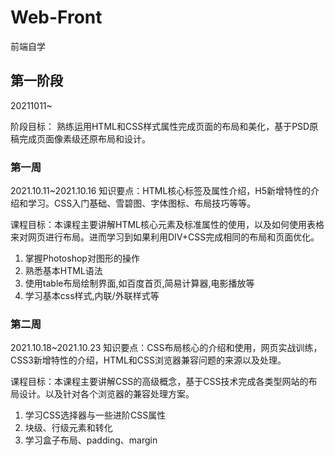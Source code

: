 # Web-Front
前端自学

## 第一阶段
20211011~

阶段目标：
熟练运用HTML和CSS样式属性完成页面的布局和美化，基于PSD原稿完成页面像素级还原布局和设计。
### 第一周
2021.10.11~2021.10.16
知识要点：HTML核心标签及属性介绍，H5新增特性的介绍和学习。CSS入门基础、雪碧图、字体图标、布局技巧等等。

课程目标：本课程主要讲解HTML核心元素及标准属性的使用，以及如何使用表格来对网页进行布局。进而学习到如果利用DIV+CSS完成相同的布局和页面优化。

1. 掌握Photoshop对图形的操作
2. 熟悉基本HTML语法
3. 使用table布局绘制界面,如百度首页,简易计算器,电影播放等
4. 学习基本css样式,内联/外联样式等

### 第二周
2021.10.18~2021.10.23
知识要点：CSS布局核心的介绍和使用，网页实战训练，CSS3新增特性的介绍，HTML和CSS浏览器兼容问题的来源以及处理。

课程目标：本课程主要讲解CSS的高级概念，基于CSS技术完成各类型网站的布局设计。以及针对各个浏览器的兼容处理方案。

1. 学习CSS选择器与一些进阶CSS属性
2. 块级、行级元素和转化
3. 学习盒子布局、padding、margin



































